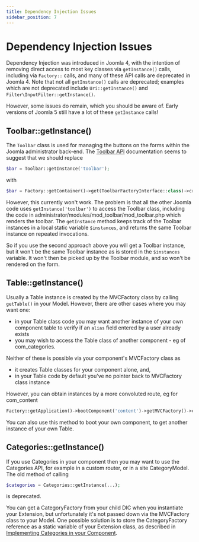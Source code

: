 ```yaml
---
title: Dependency Injection Issues
sidebar_position: 7
---
```

Dependency Injection Issues
===========================

Dependency Injection was introduced in Joomla 4, with the intention of removing direct access to most key classes via `getInstance()` calls, including via `Factory::` calls, and many of these API calls are deprecated in Joomla 4. Note that not all `getInstance()` calls are deprecated; examples which are not deprecated include `Uri::getInstance()` and `Filter\InputFilter::getInstance()`. 

However, some issues do remain, which you should be aware of. Early versions of Joomla 5 still have a lot of these `getInstance` calls!

## Toolbar::getInstance()

The `Toolbar` class is used for managing the buttons on the forms within the Joomla administrator back-end. The [Toolbar API](cms-api://classes/Joomla-CMS-Toolbar-Toolbar.html) documentation seems to suggest that we should replace 

```php
$bar = Toolbar::getInstance('toolbar');
```

with

```php
$bar = Factory::getContainer()->get(ToolbarFactoryInterface::class)->createToolbar('toolbar');
```

However, this currently won't work. The problem is that all the other Joomla code uses `getInstance('toolbar')` to access the Toolbar class, including the code in administrator/modules/mod_toolbar/mod_toolbar.php which renders the toolbar. The `getInstance` method keeps track of the Toolbar instances in a local static variable `$instances`, and returns the same Toolbar instance on repeated invocations.

So if you use the second approach above you will get a Toolbar instance, but it won't be the same Toolbar instance as is stored in the `$instances` variable. It won't then be picked up by the Toolbar module, and so won't be rendered on the form. 

## Table::getInstance()

Usually a Table instance is created by the MVCFactory class by calling `getTable()` in your Model. However, there are other cases where you may want one:
- in your Table class code you may want another instance of your own component table to verify if an `alias` field entered by a user already exists
- you may wish to access the Table class of another component - eg of com_categories.

Neither of these is possible via your component's MVCFactory class as 
- it creates Table classes for your component alone, and,
- in your Table code by default you've no pointer back to MVCFactory class instance

However, you can obtain instances by a more convoluted route, eg for com_content 

```php
Factory::getApplication()->bootComponent('content')->getMVCFactory()->createTable($name, $prefix, $config);
```

You can also use this method to boot your own component, to get another instance of your own Table.

## Categories::getInstance()

If you use Categories in your component then you may want to use the Categories API, for example in a custom router, or in a site CategoryModel. The old method of calling

```php
$categories = Categories::getInstance(...); 
```

is deprecated.

You can get a CategoryFactory from your child DIC when you instantiate your Extension, but unfortunately it's not passed down via the MVCFactory class to your Model. One possible solution is to store the CategoryFactory reference as a static variable of your Extension class, as described in [Implementing Categories in your Component](../categories/implementing-categories-in-components.md).
